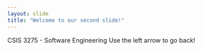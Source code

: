 ```yaml
---
layout: slide
title: "Welcome to our second slide!"
---
```

CSIS 3275 - Software Engineering
Use the left arrow to go back!
